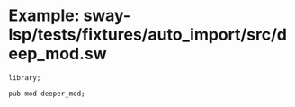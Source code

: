 # Example: sway-lsp/tests/fixtures/auto_import/src/deep_mod.sw

```sway
library;

pub mod deeper_mod;

```
